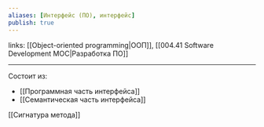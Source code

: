 ```yaml
---
aliases: [Интерфейс (ПО), интерфейс]
publish: true
---
```

links: [[Object-oriented programming|ООП]], [[004.41 Software Development MOC|Разработка ПО]]

---

Состоит из:
- [[Программная часть интерфейса]]
- [[Семантическая часть интерфейса]]


[[Сигнатура метода]]